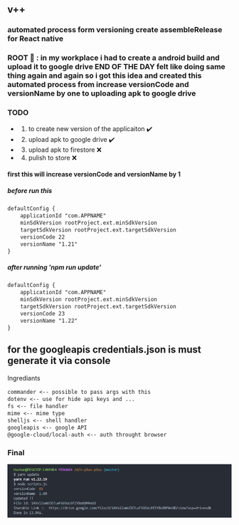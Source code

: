 ## v++

### automated process form versioning create assembleRelease for React native

### ROOT 🤔 : in my workplace i had to create a android build and upload it to google drive END OF THE DAY felt like doing same thing again and again so i got this idea and created this automated process from increase versionCode and versionName by one to uploading apk to google drive

### TODO
 * 1. to create new version of the applicaiton ✔️
 * 2. upload apk to google drive ✔️
 * 3. upload apk to firestore ❌
 * 4. pulish to store ❌

#### first this will increase versionCode and versionName by 1

##### before run this
```
defaultConfig {
    applicationId "com.APPNAME"
    minSdkVersion rootProject.ext.minSdkVersion
    targetSdkVersion rootProject.ext.targetSdkVersion
    versionCode 22
    versionName "1.21"
}
```

##### after running 'npm run update'
```
defaultConfig {
    applicationId "com.APPNAME"
    minSdkVersion rootProject.ext.minSdkVersion
    targetSdkVersion rootProject.ext.targetSdkVersion
    versionCode 23
    versionName "1.22"
}
```

## for the googleapis credentials.json is must generate it via console

Ingrediants
```
commander <-- possible to pass args with this
dotenv <-- use for hide api keys and ...
fs <-- file handler
mime <-- mime type
shelljs <-- shell handler
googleapis <-- google API 
@google-cloud/local-auth <-- auth throught browser
```

### Final
![](/imgs/1.JPG)




